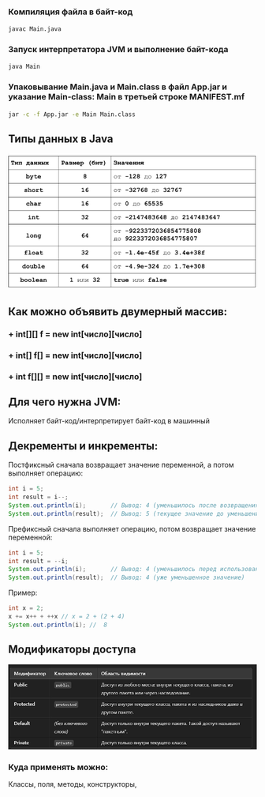 ### Компиляция файла в байт-код
```bash
javac Main.java
```
### Запуск интерпретатора JVM и выполнение байт-кода 
```bash
java Main
```
### Упаковывание Main.java и Main.class в файл App.jar и указание Main-class: Main в третьей строке MANIFEST.mf
```bash
jar -c -f App.jar -e Main Main.class
```

## Типы данных в Java
![Типы](src\primitivetypesofdata.png)

## Как можно объявить двумерный массив:
### + int[][] f = new int[число][число]
### + int[] f[] = new int[число][число]
### + int f[][] = new int[число][число]

## Для чего нужна JVM:
Исполняет байт-код/интерпретирует байт-код в машинный
## Декременты и инкременты:
Постфиксный сначала возвращает значение переменной, а потом выполняет операцию:
```java
int i = 5;
int result = i--;
System.out.println(i);       // Вывод: 4 (уменьшилось после возвращения значения)
System.out.println(result);  // Вывод: 5 (текущее значение до уменьшения)
```
Префиксный сначала выполняет операцию, потом возвращает значение переменной:
```java
int i = 5;
int result = --i;
System.out.println(i);       // Вывод: 4 (уменьшилось перед использованием)
System.out.println(result);  // Вывод: 4 (уже уменьшенное значение)
```
Пример:
```java
int x = 2;
x += x++ + ++x // x = 2 + (2 + 4)
System.out.println(i); //  8
```

## Модификаторы доступа
![Модификаторы](src\modifiers.png)
### Куда применять можно:
Классы, поля, методы, конструкторы, 